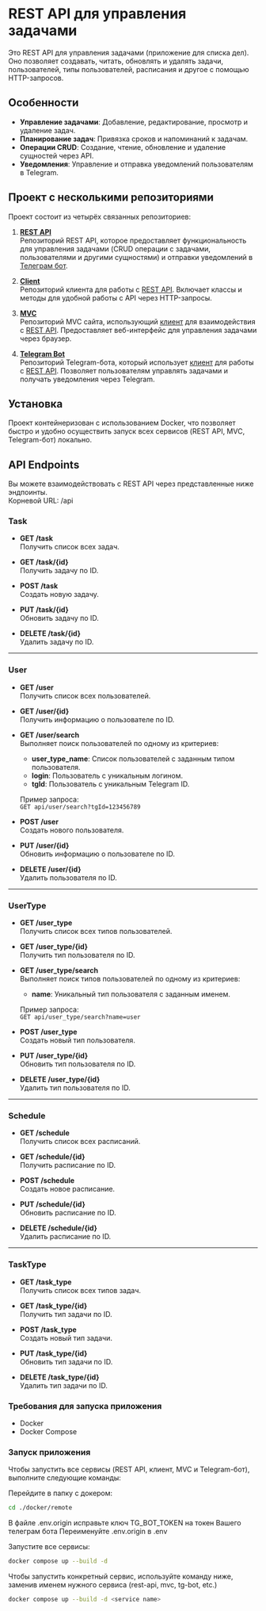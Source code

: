 # REST API для управления задачами

Это REST API для управления задачами (приложение для списка дел). Оно позволяет создавать, читать, обновлять и удалять задачи, пользователей, типы пользователей, расписания и другое с помощью HTTP-запросов.

## Особенности

- **Управление задачами**: Добавление, редактирование, просмотр и удаление задач.
- **Планирование задач**: Привязка сроков и напоминаний к задачам.
- **Операции CRUD**: Создание, чтение, обновление и удаление сущностей через API.
- **Уведомления**: Управление и отправка уведомлений пользователям в Telegram.

## Проект с несколькими репозиториями

Проект состоит из четырёх связанных репозиториев:

1. **[REST API](https://github.com/vakaheydev/daily-rest-api)**  
   Репозиторий REST API, которое предоставляет функциональность для управления задачами (CRUD операции с задачами, пользователями и другими сущностями) и отправки уведомлений в [Телеграм бот](https://github.com/vakaheydev/daily-tgbot).

2. **[Client](https://github.com/vakaheydev/daily-rest-client)**  
   Репозиторий клиента для работы с [REST API](https://github.com/vakaheydev/daily-rest-api). Включает классы и методы для удобной работы с API через HTTP-запросы.

3. **[MVC](https://github.com/vakaheydev/daily-mvc)**  
   Репозиторий MVC сайта, использующий [клиент](https://github.com/vakaheydev/daily-rest-client) для взаимодействия с [REST API](https://github.com/vakaheydev/daily-rest-api). Предоставляет веб-интерфейс для управления задачами через браузер.

4. **[Telegram Bot](https://github.com/vakaheydev/daily-tgbot)**  
   Репозиторий Telegram-бота, который использует [клиент](https://github.com/vakaheydev/daily-rest-client) для работы с [REST API](https://github.com/vakaheydev/daily-rest-api). Позволяет пользователям управлять задачами и получать уведомления через Telegram.

## Установка

Проект контейнеризован с использованием Docker, что позволяет быстро и удобно осуществить запуск всех сервисов (REST API, MVC, Telegram-бот) локально.

## API Endpoints

Вы можете взаимодействовать с REST API через представленные ниже эндпоинты.  
Корневой URL: /api

### Task

- **GET /task**  
  Получить список всех задач.
  
- **GET /task/{id}**  
 Получить задачу по ID.
  
- **POST /task**  
  Создать новую задачу.

- **PUT /task/{id}**  
  Обновить задачу по ID.
  
- **DELETE /task/{id}**  
  Удалить задачу по ID.

---

### User

- **GET /user**  
  Получить список всех пользователей.

- **GET /user/{id}**  
  Получить информацию о пользователе по ID.

- **GET /user/search**  
  Выполняет поиск пользователей по одному из критериев:
  - **user_type_name**: Список пользователей с заданным типом пользователя.
  - **login**: Пользователь с уникальным логином.
  - **tgId**: Пользователь с уникальным Telegram ID.
    
  Пример запроса:  
  `GET api/user/search?tgId=123456789`

- **POST /user**  
  Создать нового пользователя.

- **PUT /user/{id}**  
  Обновить информацию о пользователе по ID.

- **DELETE /user/{id}**  
  Удалить пользователя по ID.

---

### UserType

- **GET /user_type**  
  Получить список всех типов пользователей.

- **GET /user_type/{id}**  
  Получить тип пользователя по ID.

- **GET /user_type/search**  
  Выполняет поиск типов пользователей по одному из критериев:
  - **name**: Уникальный тип пользователя с заданным именем.
  
  Пример запроса:  
  `GET api/user_type/search?name=user`

- **POST /user_type**  
  Создать новый тип пользователя.

- **PUT /user_type/{id}**  
  Обновить тип пользователя по ID.

- **DELETE /user_type/{id}**  
  Удалить тип пользователя по ID.

---

### Schedule

- **GET /schedule**  
  Получить список всех расписаний.

- **GET /schedule/{id}**  
  Получить расписание по ID.

- **POST /schedule**  
  Создать новое расписание.

- **PUT /schedule/{id}**  
  Обновить расписание по ID.

- **DELETE /schedule/{id}**  
  Удалить расписание по ID.

---

### TaskType

- **GET /task_type**  
  Получить список всех типов задач.

- **GET /task_type/{id}**  
  Получить тип задачи по ID.

- **POST /task_type**  
  Создать новый тип задачи.

- **PUT /task_type/{id}**  
  Обновить тип задачи по ID.

- **DELETE /task_type/{id}**  
  Удалить тип задачи по ID.

### Требования для запуска приложения

- Docker
- Docker Compose

### Запуск приложения

Чтобы запустить все сервисы (REST API, клиент, MVC и Telegram-бот), выполните следующие команды:

Перейдите в папку с докером:
```sh
cd ./docker/remote
```

В файле .env.origin исправьте ключ TG_BOT_TOKEN на токен Вашего телеграм бота
Переименуйте .env.origin в .env

Запустите все сервисы:
```sh
docker compose up --build -d 
```

Чтобы запустить конкретный сервис, используйте команду ниже, заменив <service name> именем нужного сервиса (rest-api, mvc, tg-bot, etc.)
```sh
docker compose up --build -d <service name> 
```

